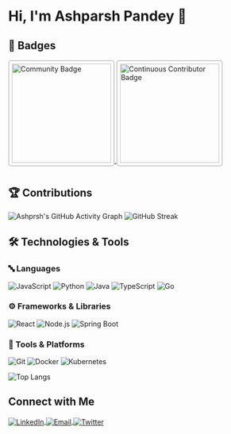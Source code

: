 # Hi, I'm Ashparsh Pandey 👋

## 🏅 **Badges**  

<p align="left">
  <a href="https://meshery.layer5.io/user/756c3044-ee4f-4ad6-be15-27a7967724e7?tab=badges" target="_blank">
    <img src="https://badges.layer5.io/assets/badges/community/community.png" alt="Community Badge" width="200" style="border: 2px solid #ccc; margin-bottom: 10px; padding: 5px; border-radius: 5px;"/>
  </a>
  <a href="https://meshery.layer5.io/user/756c3044-ee4f-4ad6-be15-27a7967724e7?tab=badges" target="_blank">
    <img src="https://badges.layer5.io/assets/badges/continuous-contributor/continuous-contributor.png" alt="Continuous Contributor Badge" width="200" style="border: 2px solid #ccc; padding: 5px; border-radius: 5px;"/>
  </a>
</p>

## 🏆 Contributions
![Ashprsh's GitHub Activity Graph](https://github-readme-activity-graph.vercel.app/graph?username=ashparshp&theme=tokyo-night)
![GitHub Streak](https://streak-stats.demolab.com/?user=ashparshp&theme=tokyonight&hide_border=true)

## 🛠️ Technologies & Tools  

### 🔤 Languages  
![JavaScript](https://img.shields.io/badge/-JavaScript-F7DF1E?style=for-the-badge&logo=javascript&logoColor=black)
![Python](https://img.shields.io/badge/-Python-3776AB?style=for-the-badge&logo=python&logoColor=white)
![Java](https://img.shields.io/badge/-Java-007396?style=for-the-badge&logo=java&logoColor=white)
![TypeScript](https://img.shields.io/badge/-TypeScript-3178C6?style=for-the-badge&logo=typescript&logoColor=white)
![Go](https://img.shields.io/badge/-Go-00ADD8?style=for-the-badge&logo=go&logoColor=white)

### ⚙️ Frameworks & Libraries  
![React](https://img.shields.io/badge/-React-61DAFB?style=for-the-badge&logo=react&logoColor=black)
![Node.js](https://img.shields.io/badge/-Node.js-339933?style=for-the-badge&logo=nodedotjs&logoColor=white)
![Spring Boot](https://img.shields.io/badge/-Spring%20Boot-6DB33F?style=for-the-badge&logo=springboot&logoColor=white)

### 🧰 Tools & Platforms  
![Git](https://img.shields.io/badge/-Git-F05032?style=for-the-badge&logo=git&logoColor=white)
![Docker](https://img.shields.io/badge/-Docker-2496ED?style=for-the-badge&logo=docker&logoColor=white)
![Kubernetes](https://img.shields.io/badge/-Kubernetes-326CE5?style=for-the-badge&logo=kubernetes&logoColor=white)

![Top Langs](https://github-readme-stats.vercel.app/api/top-langs/?username=ashparshp&theme=tokyo-night)




## Connect with Me  
<p align="left">
  <a href="https://linkedin.com/in/ashparsh" target="_blank">
    <img align="center" src="https://img.shields.io/badge/LinkedIn-%230077B5.svg?style=for-the-badge&logo=linkedin&logoColor=white" alt="LinkedIn"/>
  </a>
  <a href="mailto:ashparsh.connects@gmail.com" target="_blank">
    <img align="center" src="https://img.shields.io/badge/Email-D14836?style=for-the-badge&logo=gmail&logoColor=white" alt="Email"/>
  </a>
  <a href="https://twitter.com/ashparsh_" target="_blank">
    <img align="center" src="https://img.shields.io/badge/Twitter-%231DA1F2.svg?style=for-the-badge&logo=twitter&logoColor=white" alt="Twitter"/>
  </a>
</p>

